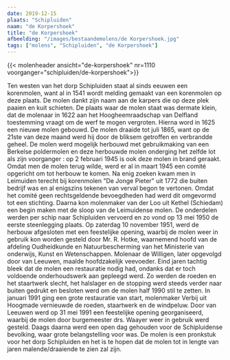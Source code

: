 ```yaml
---
date: 2019-12-15
plaats: "Schipluiden"
naam: "de Korpershoek"
title: "de Korpershoek"
afbeelding: "/images/bestaandemolens/de Korpershoek.jpg"
tags: ["molens", "Schipluiden", "de Korpershoek"]
---
```

{{< molenheader ansicht="de-korpershoek" nr=1110 voorganger="schipluiden/de-korpershoek">}}

Ten westen van het dorp Schipluiden staat al sinds eeuwen een
korenmolen, want al in 1541 wordt melding gemaakt van een korenmolen op
deze plaats. De molen dankt zijn naam aan de karpers die op deze plek
paaien en kuit schieten. De plaats waar de molen staat was dermate
klein, dat de molenaar in 1622 aan het Hoogheemraadschap van Delfland
toestemming vraagt om de werf te mogen vergroten. Hierna word in 1625
een nieuwe molen gebouwd. De molen draaide tot juli 1865, want op de
21ste van deze maand werd hij door de bliksem getroffen en verbrandde
geheel. De molen werd mogelijk herbouwd met gebruikmaking van een
Berkelse poldermolen en deze herbouwde molen onderging het zelfde lot
als zijn voorganger : op 2 februari 1945 is ook deze molen in brand
geraakt. Omdat men de molen terug wilde, werd er al in maart 1945 een
comité opgericht om tot herbouw te komen. Na enig zoeken kwam men in
Leimuiden terecht bij korenmolen "De Jonge Pieter" uit 1772 die buiten
bedrijf was en al enigszins tekenen van verval begon te vertonen. Omdat
het comité geen rechtsgeldende bevoegdheden had werd dit omgevormd tot
een stichting. Daarna kon molenmaker van der Loo uit Kethel (Schiedam)
een begin maken met de sloop van de Leimuidense molen. De onderdelen
werden per schip naar Schipluiden vervoerd en zo vond op 13 mei 1950 de
eerste steenlegging plaats. Op zaterdag 10 november 1951, werd de
herbouw afgesloten met een feestelijke opening, waarbij de molen weer in
gebruik kon worden gesteld door Mr. R. Hotke, waarnemend hoofd van de
afdeling Oudheidkunde en Natuurbescherming van het Ministerie van
onderwijs, Kunst en Wetenschappen. Molenaar de Willigen, later opgevolgd
door van Leeuwen, maalde hoofdzakelijk veevoeder. Eind jaren tachtig
bleek dat de molen een restauratie nodig had, ondanks dat er toch
voldoende onderhoudswerk aan gepleegd werd. Zo werden de roeden en het
staartwerk slecht, het halslager en de stopping werd steeds verder naar
buiten gedrukt en besloten werd om de molen half 1990 stil te zetten. In
januari 1991 ging een grote restauratie van start, molenmaker Verbij uit
Hoogmade vernieuwde de roeden, staartwerk en de windpeluw. Door van
Leeuwen werd op 31 mei 1991 een feestelijke opening georganiseerd,
waarbij de molen door burgemeester drs. Waayer weer in gebruik werd
gesteld. Daags daarna werd een open dag gehouden voor de Schipluidense
bevolking, waar grote belangstelling voor was. De molen is een pronkstuk
voor het dorp Schipluiden en het is te hopen dat de molen tot in lengte
van jaren malende/draaiende te zien zal zijn.         

